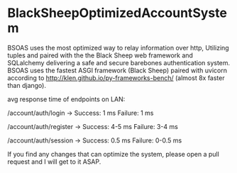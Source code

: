 # BlackSheepOptimizedAccountSystem
BSOAS uses the most optimized way to relay information over http, Utilizing tuples and paired with the the Black Sheep web framework and SQLalchemy delivering a safe and secure barebones authentication system. 
BSOAS uses the fastest ASGI framework (Black Sheep) paired with uvicorn according to http://klen.github.io/py-frameworks-bench/ (almost 8x faster than django).

avg response time of endpoints on LAN:

/account/auth/login -> Success: 1 ms Failure: 1 ms

/account/auth/register -> Success: 4-5 ms Failure: 3-4 ms

/account/auth/session -> Success: 0.5 ms Failure: 0-0.5 ms


If you find any changes that can optimize the system, please open a pull request and I will get to it ASAP.
